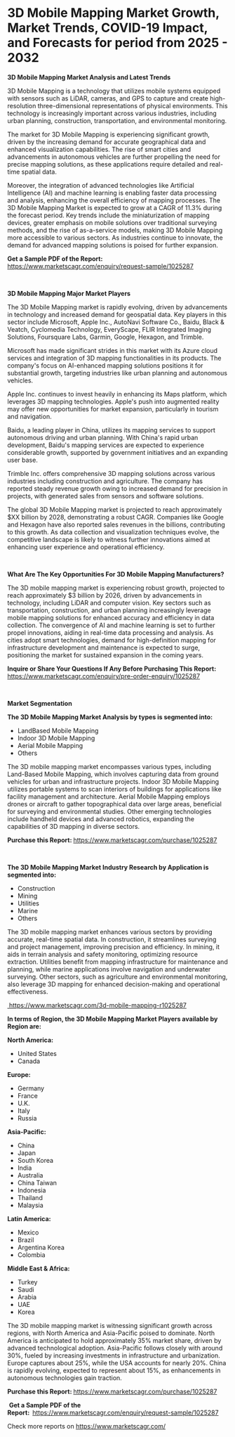 <p><h1>3D Mobile Mapping Market Growth, Market Trends, COVID-19 Impact, and Forecasts for period from 2025 - 2032</h1></p><p><strong>3D Mobile Mapping Market Analysis and Latest Trends</strong></p>
<p><p>3D Mobile Mapping is a technology that utilizes mobile systems equipped with sensors such as LiDAR, cameras, and GPS to capture and create high-resolution three-dimensional representations of physical environments. This technology is increasingly important across various industries, including urban planning, construction, transportation, and environmental monitoring. </p><p>The market for 3D Mobile Mapping is experiencing significant growth, driven by the increasing demand for accurate geographical data and enhanced visualization capabilities. The rise of smart cities and advancements in autonomous vehicles are further propelling the need for precise mapping solutions, as these applications require detailed and real-time spatial data.</p><p>Moreover, the integration of advanced technologies like Artificial Intelligence (AI) and machine learning is enabling faster data processing and analysis, enhancing the overall efficiency of mapping processes. The 3D Mobile Mapping Market is expected to grow at a CAGR of 11.3% during the forecast period. Key trends include the miniaturization of mapping devices, greater emphasis on mobile solutions over traditional surveying methods, and the rise of as-a-service models, making 3D Mobile Mapping more accessible to various sectors. As industries continue to innovate, the demand for advanced mapping solutions is poised for further expansion.</p></p>
<p><strong>Get a Sample PDF of the Report:&nbsp;</strong> <a href="https://www.marketscagr.com/enquiry/request-sample/1025287?utm_campaign=2723&utm_medium=2&utm_source=Github&utm_content=ia&utm_term=06032025&utm_id=3d-mobile-mapping">https://www.marketscagr.com/enquiry/request-sample/1025287</a></p>
<p>&nbsp;</p>
<p><strong>3D Mobile Mapping Major Market Players</strong></p>
<p><p>The 3D Mobile Mapping market is rapidly evolving, driven by advancements in technology and increased demand for geospatial data. Key players in this sector include Microsoft, Apple Inc., AutoNavi Software Co., Baidu, Black & Veatch, Cyclomedia Technology, EveryScape, FLIR Integrated Imaging Solutions, Foursquare Labs, Garmin, Google, Hexagon, and Trimble.</p><p>Microsoft has made significant strides in this market with its Azure cloud services and integration of 3D mapping functionalities in its products. The company's focus on AI-enhanced mapping solutions positions it for substantial growth, targeting industries like urban planning and autonomous vehicles.</p><p>Apple Inc. continues to invest heavily in enhancing its Maps platform, which leverages 3D mapping technologies. Apple's push into augmented reality may offer new opportunities for market expansion, particularly in tourism and navigation.</p><p>Baidu, a leading player in China, utilizes its mapping services to support autonomous driving and urban planning. With China's rapid urban development, Baidu's mapping services are expected to experience considerable growth, supported by government initiatives and an expanding user base.</p><p>Trimble Inc. offers comprehensive 3D mapping solutions across various industries including construction and agriculture. The company has reported steady revenue growth owing to increased demand for precision in projects, with generated sales from sensors and software solutions.</p><p>The global 3D Mobile Mapping market is projected to reach approximately $XX billion by 2028, demonstrating a robust CAGR. Companies like Google and Hexagon have also reported sales revenues in the billions, contributing to this growth. As data collection and visualization techniques evolve, the competitive landscape is likely to witness further innovations aimed at enhancing user experience and operational efficiency.</p></p>
<p>&nbsp;</p>
<p><strong>What Are The Key Opportunities For 3D Mobile Mapping Manufacturers?</strong></p>
<p><p>The 3D mobile mapping market is experiencing robust growth, projected to reach approximately $3 billion by 2026, driven by advancements in technology, including LiDAR and computer vision. Key sectors such as transportation, construction, and urban planning increasingly leverage mobile mapping solutions for enhanced accuracy and efficiency in data collection. The convergence of AI and machine learning is set to further propel innovations, aiding in real-time data processing and analysis. As cities adopt smart technologies, demand for high-definition mapping for infrastructure development and maintenance is expected to surge, positioning the market for sustained expansion in the coming years.</p></p>
<p><strong>Inquire or Share Your Questions If Any Before Purchasing This Report:</strong> <a href="https://www.marketscagr.com/enquiry/pre-order-enquiry/1025287?utm_campaign=2723&utm_medium=2&utm_source=Github&utm_content=ia&utm_term=06032025&utm_id=3d-mobile-mapping">https://www.marketscagr.com/enquiry/pre-order-enquiry/1025287</a></p>
<p>&nbsp;</p>
<p><strong>Market Segmentation</strong></p>
<p><strong>The 3D Mobile Mapping Market Analysis by types is segmented into:</strong></p>
<p><ul><li>LandBased Mobile Mapping</li><li>Indoor 3D Mobile Mapping</li><li>Aerial Mobile Mapping</li><li>Others</li></ul></p>
<p><p>The 3D mobile mapping market encompasses various types, including Land-Based Mobile Mapping, which involves capturing data from ground vehicles for urban and infrastructure projects. Indoor 3D Mobile Mapping utilizes portable systems to scan interiors of buildings for applications like facility management and architecture. Aerial Mobile Mapping employs drones or aircraft to gather topographical data over large areas, beneficial for surveying and environmental studies. Other emerging technologies include handheld devices and advanced robotics, expanding the capabilities of 3D mapping in diverse sectors.</p></p>
<p><strong>Purchase this Report:&nbsp;</strong><a href="https://www.marketscagr.com/purchase/1025287?utm_campaign=2723&utm_medium=2&utm_source=Github&utm_content=ia&utm_term=06032025&utm_id=3d-mobile-mapping">https://www.marketscagr.com/purchase/1025287</a></p>
<p>&nbsp;</p>
<p><strong>The 3D Mobile Mapping Market Industry Research by Application is segmented into:</strong></p>
<p><ul><li>Construction</li><li>Mining</li><li>Utilities</li><li>Marine</li><li>Others</li></ul></p>
<p><p>The 3D mobile mapping market enhances various sectors by providing accurate, real-time spatial data. In construction, it streamlines surveying and project management, improving precision and efficiency. In mining, it aids in terrain analysis and safety monitoring, optimizing resource extraction. Utilities benefit from mapping infrastructure for maintenance and planning, while marine applications involve navigation and underwater surveying. Other sectors, such as agriculture and environmental monitoring, also leverage 3D mapping for enhanced decision-making and operational effectiveness.</p></p>
<p><a href="https://www.marketscagr.com/3d-mobile-mapping-r1025287?utm_campaign=2723&utm_medium=2&utm_source=Github&utm_content=ia&utm_term=06032025&utm_id=3d-mobile-mapping">&nbsp;https://www.marketscagr.com/3d-mobile-mapping-r1025287</a></p>
<p><strong>In terms of Region, the 3D Mobile Mapping Market Players available by Region are:</strong></p>
<p>
    <p> <strong> North America: </strong>
        <ul>
            <li>United States</li>
            <li>Canada</li>
        </ul>
        </p> 
    <p> <strong> Europe: </strong>
        <ul>
            <li>Germany</li>
            <li>France</li>
            <li>U.K.</li>
            <li>Italy</li>
            <li>Russia</li>
        </ul>
        </p> 
    <p> <strong> Asia-Pacific: </strong>
        <ul>
            <li>China</li>
            <li>Japan</li>
            <li>South Korea</li>
            <li>India</li>
            <li>Australia</li>
            <li>China Taiwan</li>
            <li>Indonesia</li>
            <li>Thailand</li>
            <li>Malaysia</li>
        </ul>
        </p> 
    <p> <strong> Latin America: </strong>
        <ul>
            <li>Mexico</li>
            <li>Brazil</li>
            <li>Argentina Korea</li>
            <li>Colombia</li>
        </ul>
        </p> 
    <p> <strong> Middle East & Africa: </strong>
        <ul>
            <li>Turkey</li>
            <li>Saudi</li>
            <li>Arabia</li>
            <li>UAE</li>
            <li>Korea</li>
        </ul>
    </p>
    </p>
<p><p>The 3D mobile mapping market is witnessing significant growth across regions, with North America and Asia-Pacific poised to dominate. North America is anticipated to hold approximately 35% market share, driven by advanced technological adoption. Asia-Pacific follows closely with around 30%, fueled by increasing investments in infrastructure and urbanization. Europe captures about 25%, while the USA accounts for nearly 20%. China is rapidly evolving, expected to represent about 15%, as enhancements in autonomous technologies gain traction.</p></p>
<p><strong>Purchase this Report: </strong><a href="https://www.marketscagr.com/purchase/1025287?utm_campaign=2723&utm_medium=2&utm_source=Github&utm_content=ia&utm_term=06032025&utm_id=3d-mobile-mapping">https://www.marketscagr.com/purchase/1025287</a></p>
<p>&nbsp;<strong>Get a Sample PDF of the Report:&nbsp;&nbsp;</strong><a href="https://www.marketscagr.com/enquiry/request-sample/1025287?utm_campaign=2723&utm_medium=2&utm_source=Github&utm_content=ia&utm_term=06032025&utm_id=3d-mobile-mapping">https://www.marketscagr.com/enquiry/request-sample/1025287</a></p>
<p><strong></strong></p>
<p>Check more reports on <a href="https://www.marketscagr.com/?utm_campaign=2723&utm_medium=2&utm_source=Github&utm_content=ia&utm_term=06032025&utm_id=3d-mobile-mapping">https://www.marketscagr.com/</a></p>